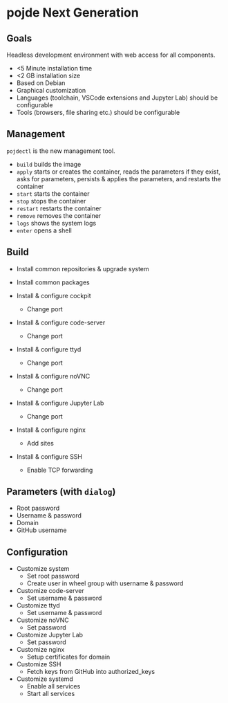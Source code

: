 # pojde Next Generation

## Goals

Headless development environment with web access for all components.

- <5 Minute installation time
- <2 GB installation size
- Based on Debian
- Graphical customization
- Languages (toolchain, VSCode extensions and Jupyter Lab) should be configurable
- Tools (browsers, file sharing etc.) should be configurable

## Management

`pojdectl` is the new management tool.

- `build` builds the image
- `apply` starts or creates the container, reads the parameters if they exist, asks for parameters, persists & applies the parameters, and restarts the container
- `start` starts the container
- `stop` stops the container
- `restart` restarts the container
- `remove` removes the container
- `logs` shows the system logs
- `enter` opens a shell

## Build

- Install common repositories & upgrade system
- Install common packages

- Install & configure cockpit
  - Change port
- Install & configure code-server
  - Change port
- Install & configure ttyd
  - Change port
- Install & configure noVNC
  - Change port
- Install & configure Jupyter Lab
  - Change port
- Install & configure nginx
  - Add sites
- Install & configure SSH
  - Enable TCP forwarding

## Parameters (with `dialog`)

- Root password
- Username & password
- Domain
- GitHub username

## Configuration

- Customize system
  - Set root password
  - Create user in wheel group with username & password
- Customize code-server
  - Set username & password
- Customize ttyd
  - Set username & password
- Customize noVNC
  - Set password
- Customize Jupyter Lab
  - Set password
- Customize nginx
  - Setup certificates for domain
- Customize SSH
  - Fetch keys from GitHub into authorized_keys
- Customize systemd
  - Enable all services
  - Start all services
